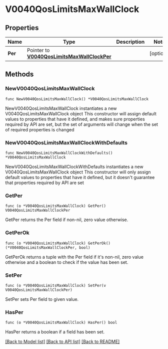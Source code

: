 # V0040QosLimitsMaxWallClock

## Properties

Name | Type | Description | Notes
------------ | ------------- | ------------- | -------------
**Per** | Pointer to [**V0040QosLimitsMaxWallClockPer**](V0040QosLimitsMaxWallClockPer.md) |  | [optional] 

## Methods

### NewV0040QosLimitsMaxWallClock

`func NewV0040QosLimitsMaxWallClock() *V0040QosLimitsMaxWallClock`

NewV0040QosLimitsMaxWallClock instantiates a new V0040QosLimitsMaxWallClock object
This constructor will assign default values to properties that have it defined,
and makes sure properties required by API are set, but the set of arguments
will change when the set of required properties is changed

### NewV0040QosLimitsMaxWallClockWithDefaults

`func NewV0040QosLimitsMaxWallClockWithDefaults() *V0040QosLimitsMaxWallClock`

NewV0040QosLimitsMaxWallClockWithDefaults instantiates a new V0040QosLimitsMaxWallClock object
This constructor will only assign default values to properties that have it defined,
but it doesn't guarantee that properties required by API are set

### GetPer

`func (o *V0040QosLimitsMaxWallClock) GetPer() V0040QosLimitsMaxWallClockPer`

GetPer returns the Per field if non-nil, zero value otherwise.

### GetPerOk

`func (o *V0040QosLimitsMaxWallClock) GetPerOk() (*V0040QosLimitsMaxWallClockPer, bool)`

GetPerOk returns a tuple with the Per field if it's non-nil, zero value otherwise
and a boolean to check if the value has been set.

### SetPer

`func (o *V0040QosLimitsMaxWallClock) SetPer(v V0040QosLimitsMaxWallClockPer)`

SetPer sets Per field to given value.

### HasPer

`func (o *V0040QosLimitsMaxWallClock) HasPer() bool`

HasPer returns a boolean if a field has been set.


[[Back to Model list]](../README.md#documentation-for-models) [[Back to API list]](../README.md#documentation-for-api-endpoints) [[Back to README]](../README.md)


